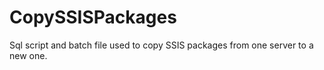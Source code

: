 # CopySSISPackages
Sql script and batch file used to copy SSIS packages from one server to a new one. 
